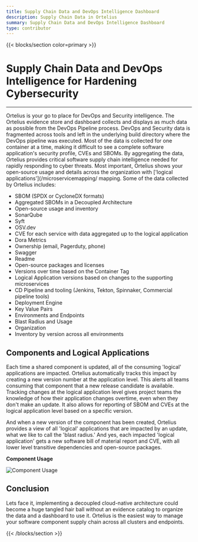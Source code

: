 ```yaml
---
title: Supply Chain Data and DevOps Intelligence Dashboard
description: Supply Chain Data in Ortelius
summary: Supply Chain Data and DevOps Intelligence Dashboard
type: contributor
---
```


{{< blocks/section color=primary >}}
<div class="col-12">
<h1 class="text-center">Supply Chain Data and DevOps Intelligence for Hardening Cybersecurity</h1>
<hr>

Ortelius is your go to place for DevOps and Security intelligence. The Ortelius evidence store and dashboard collects and displays as much data as possible from the DevOps Pipeline process. DevOps and Security data is fragmented across tools and left in the underlying build directory where the DevOps pipeline was executed. Most of the data is collected for one container at a time, making it difficult to see a complete software application's security profile, CVEs and SBOMs. By aggregating the data, Ortelius provides critical software supply chain intelligence needed for rapidly responding to cyber threats. Most important, Ortelius shows your open-source usage and details across the organization with ['logical applications'](/microservicemapping/ mapping. Some of the data collected by Ortelius includes:

* SBOM (SPDX or CycloneDX formats)
* Aggregated SBOMs in a Decoupled Architecture
* Open-source usage and inventory 
* SonarQube
* Syft
* OSV.dev
* CVE for each service with data aggregated up to the logical application
* Dora Metrics
* Ownership (email, Pagerduty, phone)
* Swagger
* Readme
* Open-source packages and licenses
* Versions over time based on the Container Tag
* Logical Application versions based on changes to the supporting microservices
* CD Pipeline and tooling (Jenkins, Tekton, Spinnaker, Commercial pipeline tools)
* Deployment Engine
* Key Value Pairs
* Environments and Endpoints
* Blast Radius and Usage
* Organization
* Inventory by version across all environments


## Components and Logical Applications

Each time a shared component is updated, all of the consuming 'logical' applications are impacted. Ortelius automatically tracks this impact by creating a new version number at the application level. This alerts all teams consuming that component that a new release candidate is available. Tracking changes at the logical application level gives project teams the knowledge of how their application changes overtime, even when they don't make an update. It also allows for reporting of SBOM and CVEs at the logical application level based on a specific version.

And when a new version of the component has been created, Ortelius provides a view of all 'logical' applications that are impacted by an update, what we like to call the 'blast radius.' And yes, each impacted 'logical application' gets a new software bill of material report and CVE, with all lower level transitive dependencies and open-source packages.

<div class="col-center">
<p class="text-center"><strong>Component Usage</strong></p>
<img src="/images/impact.jpg" alt="Component Usage" />
</div>

## Conclusion

Lets face it, implementing a decoupled cloud-native architecture could become a huge tangled hair ball without an evidence catalog to organize the data and a dashboard to use it. Ortelius is the easiest way to manage your software component supply chain across all clusters and endpoints.

</div>
{{< /blocks/section >}}
